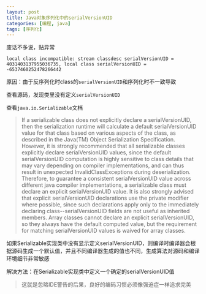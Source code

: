 ```yaml
---
layout: post
title: Java对象序列化中的serialVersionUID
categories: [编程, java]
tags: [序列化]
---
```



废话不多说，贴异常
```
local class incompatible: stream classdesc serialVersionUID = 4031403137955036735, local class serialVersionUID = -6537460252478266442

```

原因：由于反序列化时class的`serialVersionUID`和序列化时不一致导致

查看源码，发现类里没有定义`serialVersionUID`

查看`java.io.Serializable`文档

>  If a serializable class does not explicitly declare a serialVersionUID, then the serialization runtime will calculate a default serialVersionUID value for that class based on various aspects of the class, as described in the Java(TM) Object Serialization Specification. However, it is strongly recommended that all serializable classes explicitly declare serialVersionUID values, since the default serialVersionUID computation is highly sensitive to class details that may vary depending on compiler implementations, and can thus result in unexpected InvalidClassExceptions during deserialization. Therefore, to guarantee a consistent serialVersionUID value across different java compiler implementations, a serializable class must declare an explicit serialVersionUID value. It is also strongly advised that explicit serialVersionUID declarations use the private modifier where possible, since such declarations apply only to the immediately declaring class--serialVersionUID fields are not useful as inherited members. Array classes cannot declare an explicit serialVersionUID, so they always have the default computed value, but the requirement for matching serialVersionUID values is waived for array classes.

如果Serializable实现类中没有显示定义serialVersionUID，则编译时编译器会根据源码生成一个默认值，并且不同编译器生成的值也不同，生成算法对源码和编译环境细节非常敏感

解决方法：在Serializable实现类中定义一个确定的serialVersionUID值

> 这就是忽略IDE警告的后果，良好的编码习惯必须像强迫症一样追求完美